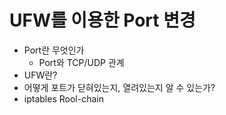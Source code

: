 # UFW를 이용한 Port 변경

- Port란 무엇인가
  - Port와 TCP/UDP 관계
- UFW란?
- 어떻게 포트가 닫혀있는지, 열려있는지 알 수 있는가?
- iptables Rool-chain 

